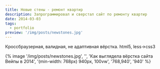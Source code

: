 ```yaml
---
title: Новые стены - ремонт квартир
description: Запрограммировал и сверстал сайт по ремонту квартир
date: 2014-03-03
tags:
  - portfolio
preview: '/img/posts/newstones.jpg'
---
```


Кроссбраузерная, валидная, не адаптивная вёрстка. html5, less->css3

{% image '/img/posts/newstones.jpg', '', 'Как выглядела вёрстка сайта Вейпы в 2014', '(min-width: 768px) 940px, 100vw', '768,940', '940' %}
